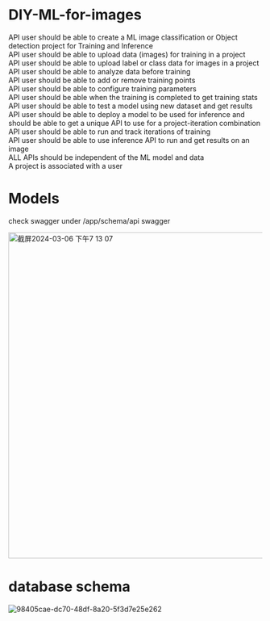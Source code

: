 # DIY-ML-for-images
API user should be able to create a ML image classification or Object detection project for Training and Inference\
API user should be able to upload data (images) for training in a project\
API user should be able to upload label or class data for images in a project\
API user should be able to analyze data before training\
API user should be able to add or remove training points\
API user should be able to configure training parameters\
API user should be able when the training is completed to get training stats\
API user should be able to test a model using new dataset and get results\
API user should be able to deploy a model to be used for inference and should be able to get a unique API to use for a project-iteration combination\
API user should be able to run and track iterations of training\
API user should be able to use inference API to run and get results on an image\
ALL APIs should be independent of the ML model and data\
A project is associated with a user

# Models
check swagger under /app/schema/api swagger

<img width="646" alt="截屏2024-03-06 下午7 13 07" src="https://github.com/yuzhexu/DIY-ML-for-images/assets/112592362/e7b77182-2220-451a-b327-9dff063a598d">

# database schema
![98405cae-dc70-48df-8a20-5f3d7e25e262](https://github.com/yuzhexu/DIY-ML-for-images/assets/112592362/74d3d200-6657-401f-879e-2ba1f9e49f9f)
